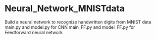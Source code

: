 # Neural_Network_MNISTdata
Build a neural network to recognize handwritten digits from MNIST data
main.py and model.py for CNN 
main_FF.py and model_FF.py for Feedforward neural network
